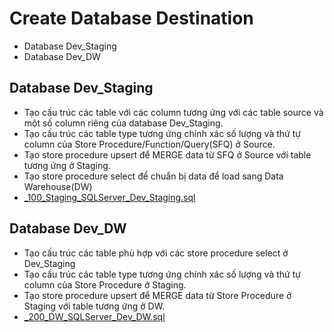 Create Database Destination
===========================

* Database Dev_Staging
* Database Dev_DW

## Database Dev_Staging

* Tạo cấu trúc các table với các column tương ứng với các table source và một số column riêng của database Dev_Staging.
* Tạo cấu trúc các table type tương ứng chính xác số lượng và thứ tự column của Store Procedure/Function/Query(SFQ) ở Source.
* Tạo store procedure upsert để MERGE data từ SFQ ở Source với table tương ứng ở Staging.
* Tạo store procedure select để chuẩn bị data để load sang Data Warehouse(DW)
* [_100_Staging_SQLServer_Dev_Staging.sql](SQL_Script/_100_Staging_SQLServer_Dev_Staging.sql)

## Database Dev_DW

* Tạo cấu trúc các table phù hợp với các store procedure select ở Dev_Staging
* Tạo cấu trúc các table type tương ứng chính xác số lượng và thứ tự column của Store Procedure ở Staging.
* Tạo store procedure upsert để MERGE data từ Store Procedure ở Staging với table tương ứng ở DW.
* [_200_DW_SQLServer_Dev_DW.sql](SQL_Script/_200_DW_SQLServer_Dev_DW.sql)